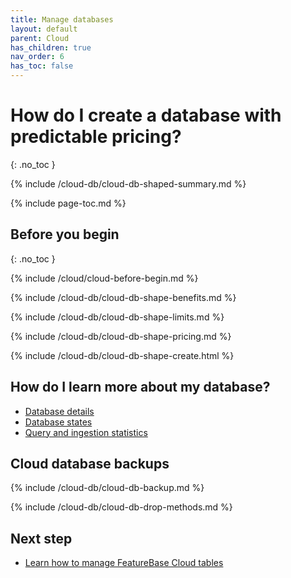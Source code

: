 ```yaml
---
title: Manage databases
layout: default
parent: Cloud
has_children: true
nav_order: 6
has_toc: false
---
```


# How do I create a database with predictable pricing?
{: .no_toc }

{% include /cloud-db/cloud-db-shaped-summary.md %}

{% include page-toc.md %}

## Before you begin
{: .no_toc }

{% include /cloud/cloud-before-begin.md %}

{% include /cloud-db/cloud-db-shape-benefits.md %}

{% include /cloud-db/cloud-db-shape-limits.md %}

{% include /cloud-db/cloud-db-shape-pricing.md %}

{% include /cloud-db/cloud-db-shape-create.html %}

<h2></h2><!--testing to see if this creates the break between html above and markdown below-->

## How do I learn more about my database?

* [Database details](/docs/cloud/cloud-databases/cloud-db-details)
* [Database states](/docs/cloud/cloud-databases/cloud-db-states)
* [Query and ingestion statistics](/docs/cloud/cloud-databases/cloud-db-stats)

## Cloud database backups

{% include /cloud-db/cloud-db-backup.md %}

{% include /cloud-db/cloud-db-drop-methods.md %}

## Next step

* [Learn how to manage FeatureBase Cloud tables](/docs/cloud/cloud-tables/cloud-table-manage)
